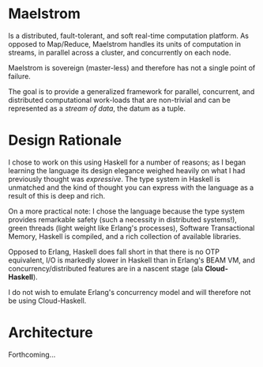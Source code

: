 # Maelstrom

Is a distributed, fault-tolerant, and soft real-time computation
platform. As opposed to Map/Reduce, Maelstrom handles its units of
computation in streams, in parallel across a cluster, and concurrently
on each node.

Maelstrom is sovereign (master-less) and therefore has not a single
point of failure.

The goal is to provide a generalized framework for parallel,
concurrent, and distributed computational work-loads that are
non-trivial and can be represented as a *stream of data*, the datum as
a tuple.

# Design Rationale

I chose to work on this using Haskell for a number of reasons; as I
began learning the language its design elegance weighed heavily on
what I had previously thought was *expressive*. The type system in
Haskell is unmatched and the kind of thought you can express with the
language as a result of this is deep and rich.

On a more practical note: I chose the language because the type system
provides remarkable safety (such a necessity in distributed systems!),
green threads (light weight like Erlang's processes), Software
Transactional Memory, Haskell is compiled, and a rich collection of
available libraries.

Opposed to Erlang, Haskell does fall short in that there is no OTP
equivalent, I/O is markedly slower in Haskell than in Erlang's BEAM
VM, and concurrency/distributed features are in a nascent stage (ala
**Cloud-Haskell**).

I do not wish to emulate Erlang's concurrency model and will therefore
not be using Cloud-Haskell.

# Architecture

Forthcoming...
